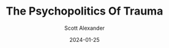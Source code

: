 ---
layout: podcast
title: "The Psychopolitics Of Trauma"
author: Scott Alexander
description: https://www.astralcodexten.com/p/the-psychopolitics-of-trauma
date: 2024-01-25
length: 8055760
duration: 2014
guid: the-psychopolitics-of-trauma
---